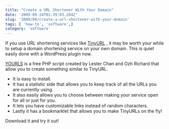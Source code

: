 ```yaml
---
title: "Create a URL Shortener With Your Domain"
date: '2009-09-24T01:39:03.284Z'
slug: '2009/09/create-a-url-shortener-with-your-domain'
tags: [ 'how-to', 'software',]
category: 'software'
---
```


If you use URL shortening services like [TinyURL](https://tinyurl.com/) , it may be worth your while to setup a domain shortening service on your own domain. This is quiet easily done with a WordPress plugin now.

[YOURLS](https://yourls.org/) is a free PHP script created by Lester Chan and Ozh Richard that allow you to create something similar to TinyURL.

- It is easy to install.
- It has a statistic side that allows you to keep track of all the URLs you are currently using.
- It also easily allows you to choose between making your service open for all or just for you.
- It lets you have customizable links instead of random characters.
- Lastly it has a bookmarklet that allows you to make TinyURLs on the fly!

Download it and try it out!